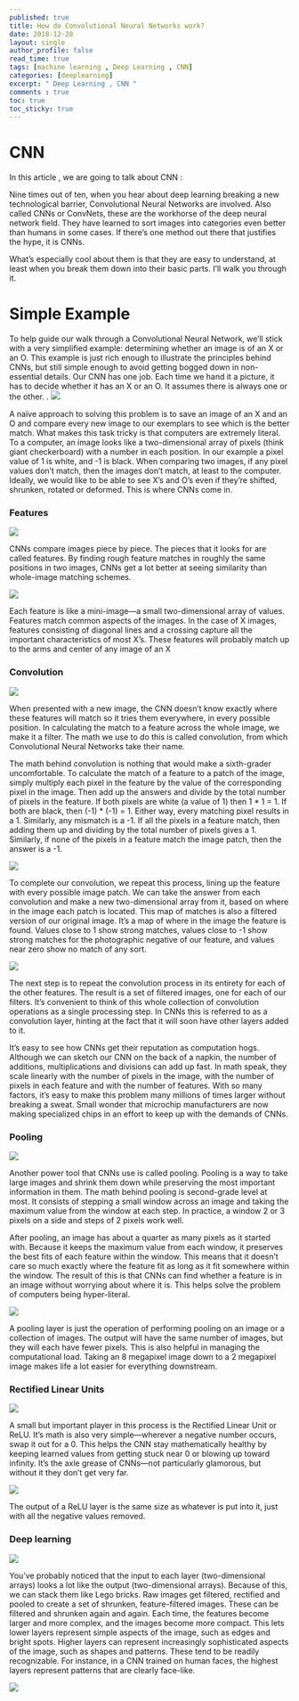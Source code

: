 ```yaml
---
published: true
title: How do Convolutional Neural Networks work?
date: 2018-12-28
layout: single
author_profile: false
read_time: true
tags: [machine learning , Deep Learning , CNN] 
categories: [deeplearning]
excerpt: " Deep Learning , CNN "
comments : true
toc: true
toc_sticky: true
---
```




# CNN 
In this article , we are going to talk about CNN  : 

Nine times out of ten, when you hear about deep learning breaking a new technological barrier, Convolutional Neural Networks are involved. Also called CNNs or ConvNets, these are the workhorse of the deep neural network field. They have learned to sort images into categories even better than humans in some cases. If there’s one method out there that justifies the hype, it is CNNs.

What’s especially cool about them is that they are easy to understand, at least when you break them down into their basic parts. I’ll walk you through it.


# Simple Example

To help guide our walk through a Convolutional Neural Network, we’ll stick with a very simplified example: determining whether an image is of an X or an O. This example is just rich enough to illustrate the principles behind CNNs, but still simple enough to avoid getting bogged down in non-essential details. Our CNN has one job. Each time we hand it a picture, it has to decide whether it has an X or an O. It assumes there is always one or the other. .
![](https://brohrer.github.io/images/cnn1.png)

A naïve approach to solving this problem is to save an image of an X and an O and compare every new image to our exemplars to see which is the better match. What makes this task tricky is that computers are extremely literal. To a computer, an image looks like a two-dimensional array of pixels (think giant checkerboard) with a number in each position. In our example a pixel value of 1 is white, and -1 is black. When comparing two images, if any pixel values don’t match, then the images don’t match, at least to the computer. Ideally, we would like to be able to see X’s and O’s even if they’re shifted, shrunken, rotated or deformed. This is where CNNs come in.

### Features

![](https://brohrer.github.io/images/cnn3.png)

CNNs compare images piece by piece. The pieces that it looks for are called features. By finding rough feature matches in roughly the same positions in two images, CNNs get a lot better at seeing similarity than whole-image matching schemes.

![](https://brohrer.github.io/images/cnn4.png)


Each feature is like a mini-image—a small two-dimensional array of values. Features match common aspects of the images. In the case of X images, features consisting of diagonal lines and a crossing capture all the important characteristics of most X’s. These features will probably match up to the arms and center of any image of an X



### Convolution


![](https://brohrer.github.io/images/cnn5.png)

When presented with a new image, the CNN doesn’t know exactly where these features will match so it tries them everywhere, in every possible position. In calculating the match to a feature across the whole image, we make it a filter. The math we use to do this is called convolution, from which Convolutional Neural Networks take their name.

The math behind convolution is nothing that would make a sixth-grader uncomfortable. To calculate the match of a feature to a patch of the image, simply multiply each pixel in the feature by the value of the corresponding pixel in the image. Then add up the answers and divide by the total number of pixels in the feature. If both pixels are white (a value of 1) then 1 * 1 = 1. If both are black, then (-1) * (-1) = 1. Either way, every matching pixel results in a 1. Similarly, any mismatch is a -1. If all the pixels in a feature match, then adding them up and dividing by the total number of pixels gives a 1. Similarly, if none of the pixels in a feature match the image patch, then the answer is a -1.

![](https://brohrer.github.io/images/cnn6.png)

To complete our convolution, we repeat this process, lining up the feature with every possible image patch. We can take the answer from each convolution and make a new two-dimensional array from it, based on where in the image each patch is located. This map of matches is also a filtered version of our original image. It’s a map of where in the image the feature is found. Values close to 1 show strong matches, values close to -1 show strong matches for the photographic negative of our feature, and values near zero show no match of any sort.

![](https://brohrer.github.io/images/cnn7.png) 

The next step is to repeat the convolution process in its entirety for each of the other features. The result is a set of filtered images, one for each of our filters. It’s convenient to think of this whole collection of convolution operations as a single processing step. In CNNs this is referred to as a convolution layer, hinting at the fact that it will soon have other layers added to it.

It’s easy to see how CNNs get their reputation as computation hogs. Although we can sketch our CNN on the back of a napkin, the number of additions, multiplications and divisions can add up fast. In math speak, they scale linearly with the number of pixels in the image, with the number of pixels in each feature and with the number of features. With so many factors, it’s easy to make this problem many millions of times larger without breaking a sweat. Small wonder that microchip manufacturers are now making specialized chips in an effort to keep up with the demands of CNNs.

### Pooling

![](https://brohrer.github.io/images/cnn8.png)

Another power tool that CNNs use is called pooling. Pooling is a way to take large images and shrink them down while preserving the most important information in them. The math behind pooling is second-grade level at most. It consists of stepping a small window across an image and taking the maximum value from the window at each step. In practice, a window 2 or 3 pixels on a side and steps of 2 pixels work well.

After pooling, an image has about a quarter as many pixels as it started with. Because it keeps the maximum value from each window, it preserves the best fits of each feature within the window. This means that it doesn’t care so much exactly where the feature fit as long as it fit somewhere within the window. The result of this is that CNNs can find whether a feature is in an image without worrying about where it is. This helps solve the problem of computers being hyper-literal.

![](https://brohrer.github.io/images/cnn9.png)

A pooling layer is just the operation of performing pooling on an image or a collection of images. The output will have the same number of images, but they will each have fewer pixels. This is also helpful in managing the computational load. Taking an 8 megapixel image down to a 2 megapixel image makes life a lot easier for everything downstream.

### Rectified Linear Units

![](https://brohrer.github.io/images/cnn10.png)

A small but important player in this process is the Rectified Linear Unit or ReLU. It’s math is also very simple—wherever a negative number occurs, swap it out for a 0. This helps the CNN stay mathematically healthy by keeping learned values from getting stuck near 0 or blowing up toward infinity. It’s the axle grease of CNNs—not particularly glamorous, but without it they don’t get very far.

![](https://brohrer.github.io/images/cnn11.png)

The output of a ReLU layer is the same size as whatever is put into it, just with all the negative values removed.

### Deep learning

![](https://brohrer.github.io/images/cnn12.png)

You’ve probably noticed that the input to each layer (two-dimensional arrays) looks a lot like the output (two-dimensional arrays). Because of this, we can stack them like Lego bricks. Raw images get filtered, rectified and pooled to create a set of shrunken, feature-filtered images. These can be filtered and shrunken again and again. Each time, the features become larger and more complex, and the images become more compact. This lets lower layers represent simple aspects of the image, such as edges and bright spots. Higher layers can represent increasingly sophisticated aspects of the image, such as shapes and patterns. These tend to be readily recognizable. For instance, in a CNN trained on human faces, the highest layers represent patterns that are clearly face-like.

![](https://brohrer.github.io/images/cnn18.png)
